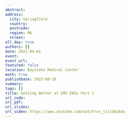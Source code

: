 ```yaml
---
abstract: 
address:
  city: Springfield
  country:
  postcode: 
  region: MA
  street: 
all_day: true
authors: []
date: 2021-04-01
event: 
event_url: 
featured: false
location: Baystate Medical Center
math: true
publishDate: 2023-08-10
summary: 
tags: []
title: Getting Better at EMS EKGs Part 1
url_code: 
url_pdf: 
url_slides: 
url_video: https://www.youtube.com/watch?v=_jilsSkGA4o
---
```

